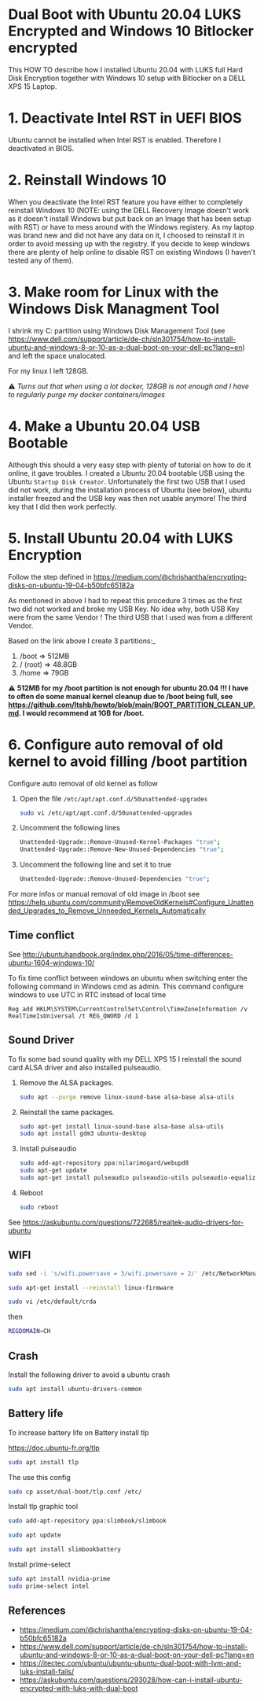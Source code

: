 # Dual Boot with Ubuntu 20.04 LUKS Encrypted and Windows 10 Bitlocker encrypted

This HOW TO describe how I installed Ubuntu 20.04 with LUKS full Hard Disk Encryption together with Windows 10 setup with Bitlocker on a DELL XPS 15 Laptop.

# 1. Deactivate Intel RST in UEFI BIOS

Ubuntu cannot be installed when Intel RST is enabled. Therefore I deactivated in BIOS.

# 2. Reinstall Windows 10

When you deactivate the Intel RST feature you have either to completely reinstall Windows 10 (NOTE: using the DELL Recovery Image doesn't work as it doesn't install Windows but put back on an Image that has been setup with RST) or have to mess around with the Windows registery. As my laptop was brand new and did not have any data on it, I choosed to reinstall it in order to avoid messing up with the registry. If you decide to keep windows there are plenty of help online to disable RST on existing Windows (I haven't tested any of them).

# 3. Make room for Linux with the Windows Disk Managment Tool

I shrink my C: partition using Windows Disk Management Tool (see https://www.dell.com/support/article/de-ch/sln301754/how-to-install-ubuntu-and-windows-8-or-10-as-a-dual-boot-on-your-dell-pc?lang=en) and left the space unalocated. 

For my linux I left 128GB.


⚠️ *Turns out that when using a lot docker, 128GB is not enough and I have to regularly purge my docker containers/images*

# 4. Make a Ubuntu 20.04 USB Bootable

Although this should a very easy step with plenty of tutorial on how to do it online, it gave troubles. I created a Ubuntu 20.04 bootable USB using the Ubuntu `Startup Disk Creator`. Unfortunately the first two USB that I used did not work, during the installation process of Ubuntu (see below), ubuntu installer freezed and the USB key was then not usable anymore! The third key that I did then work perfectly.

# 5. Install Ubuntu 20.04 with LUKS Encryption

Follow the step defined in https://medium.com/@chrishantha/encrypting-disks-on-ubuntu-19-04-b50bfc65182a

As mentioned in above I had to repeat this procedure 3 times as the first two did not worked and broke my USB Key. No idea why, both USB Key were from the same Vendor ! The third USB that I used was from a different Vendor.

Based on the link above I create 3 partitions:_

1. /boot => 512MB
2. / (root) => 48.8GB
3. /home => 79GB

⚠️ **512MB for my /boot partition is not enough for ubuntu 20.04 !!! I have to often do some manual kernel cleanup due to /boot being full, see https://github.com/ltshb/howto/blob/main/BOOT_PARTITION_CLEAN_UP.md. I would recommend at 1GB for /boot.**

# 6. Configure auto removal of old kernel to avoid filling /boot partition

Configure auto removal of old kernel as follow

1. Open the file `/etc/apt/apt.conf.d/50unattended-upgrades`

    ```bash
    sudo vi /etc/apt/apt.conf.d/50unattended-upgrades
    ```

1. Uncomment the following lines

    ```bash
    Unattended-Upgrade::Remove-Unused-Kernel-Packages "true";
    Unattended-Upgrade::Remove-New-Unused-Dependencies "true";
    ```

1. Uncomment the following line and set it to true

    ```bash
    Unattended-Upgrade::Remove-Unused-Dependencies "true";
    ```

For more infos or manual removal of old image in /boot see https://help.ubuntu.com/community/RemoveOldKernels#Configure_Unattended_Upgrades_to_Remove_Unneeded_Kernels_Automatically

## Time conflict

See http://ubuntuhandbook.org/index.php/2016/05/time-differences-ubuntu-1604-windows-10/

To fix time conflict between windows an ubuntu when switching enter the following command in Windows cmd as admin. This command configure windows to use UTC in RTC instead of local time

```
Reg add HKLM\SYSTEM\CurrentControlSet\Control\TimeZoneInformation /v RealTimeIsUniversal /t REG_QWORD /d 1
```

## Sound Driver

To fix some bad sound quality with my DELL XPS 15 I reinstall the sound card ALSA driver and also installed pulseaudio.

1. Remove the ALSA packages.

    ```bash
    sudo apt --purge remove linux-sound-base alsa-base alsa-utils
    ```
 
 1. Reinstall the same packages.
 
    ```bash
    sudo apt-get install linux-sound-base alsa-base alsa-utils
    sudo apt install gdm3 ubuntu-desktop
    ```
    
1. Install pulseaudio

    ```bash
    sudo add-apt-repository ppa:nilarimogard/webupd8
    sudo apt-get update
    sudo apt-get install pulseaudio pulseaudio-utils pulseaudio-equalizer
    ```

1. Reboot

    ```bash
    sudo reboot
    ```

See https://askubuntu.com/questions/722685/realtek-audio-drivers-for-ubuntu

## WIFI

```bash
sudo sed -i 's/wifi.powersave = 3/wifi.powersave = 2/' /etc/NetworkManager/conf.d/default-wifi-powersave-on.conf
```

```bash
sudo apt-get install --reinstall linux-firmware
```

```bash
sudo vi /etc/default/crda
```

then

```bash
REGDOMAIN=CH
```

## Crash

Install the following driver to avoid a ubuntu crash

```bash
sudo apt install ubuntu-drivers-common
```

## Battery life

To increase battery life on Battery install tlp

https://doc.ubuntu-fr.org/tlp

```bash
sudo apt install tlp
```

The use this config 

```bash
sudo cp asset/dual-boot/tlp.conf /etc/
```

Install tlp graphic tool

```bash
sudo add-apt-repository ppa:slimbook/slimbook

sudo apt update

sudo apt install slimbookbattery
```

Install prime-select

```bash
sudo apt install nvidia-prime
sudo prime-select intel
```

## References

- https://medium.com/@chrishantha/encrypting-disks-on-ubuntu-19-04-b50bfc65182a
- https://www.dell.com/support/article/de-ch/sln301754/how-to-install-ubuntu-and-windows-8-or-10-as-a-dual-boot-on-your-dell-pc?lang=en
- https://itectec.com/ubuntu/ubuntu-ubuntu-dual-boot-with-lvm-and-luks-install-fails/
- https://askubuntu.com/questions/293028/how-can-i-install-ubuntu-encrypted-with-luks-with-dual-boot
